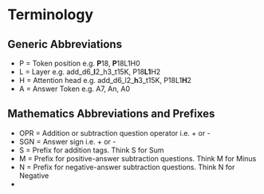 # Terminology

## Generic Abbreviations
- P = Token position e.g. **P**18, **P**18L1H0
- L = Layer  e.g. add_d6_**l**2_h3_t15K, P18**L1**H2
- H = Attention head e.g. add_d6_l2_**h**3_t15K, P18L1**H**2
- A = Answer Token e.g. A7, An, A0

## Mathematics Abbreviations and Prefixes
- OPR = Addition or subtraction question operator i.e. + or -
- SGN = Answer sign i.e. + or -
- S = Prefix for addition tags. Think S for Sum
- M = Prefix for positive-answer subtraction questions. Think M for Minus
- N = Prefix for negative-answer subtraction questions. Think N for Negative
- 
